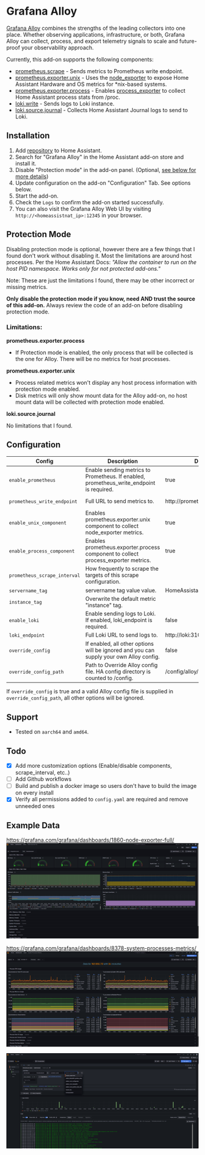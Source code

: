 # Grafana Alloy

[Grafana Alloy](https://grafana.com/docs/alloy) combines the strengths of the leading collectors into one place. Whether observing applications, infrastructure, or both, Grafana Alloy can collect, process, and export telemetry signals to scale and future-proof your observability approach.

Currently, this add-on supports the following components:

- [prometheus.scrape](https://grafana.com/docs/alloy/latest/reference/components/prometheus/prometheus.scrape/) - Sends metrics to Prometheus write endpoint.
- [prometheus.exporter.unix](https://grafana.com/docs/alloy/latest/reference/components/prometheus/prometheus.exporter.unix/) - Uses the [node_exporter](https://github.com/prometheus/node_exporter) to expose Home Assistant Hardware and OS metrics for \*nix-based systems.
- [prometheus.exporter.process](https://grafana.com/docs/alloy/latest/reference/components/prometheus/prometheus.exporter.process/) - Enables [process_exporter](https://github.com/ncabatoff/process-exporter) to collect Home Assistant process stats from /proc.
- [loki.write](https://grafana.com/docs/alloy/latest/reference/components/loki/loki.write/) - Sends logs to Loki instance.
- [loki.source.journal](https://grafana.com/docs/alloy/latest/reference/components/loki/loki.source.journal/) - Collects Home Assistant Journal logs to send to Loki.

## Installation

1. Add [repository](https://github.com/wymangr/hassos-addons) to Home Assistant.
1. Search for "Grafana Alloy" in the Home Assistant add-on store and install it.
1. Disable "Protection mode" in the add-on panel. (Optional, [see below for more details](#protection-mode))
1. Update configuration on the add-on "Configuration" Tab. See options below.
1. Start the add-on.
1. Check the `Logs` to confirm the add-on started successfully.
1. You can also visit the Grafana Alloy Web UI by visiting `http://<homeassistnat_ip>:12345` in your browser.

## Protection Mode

Disabling protection mode is optional, however there are a few things that I found don't work without disabling it. Most the limitations are around host processes. Per the Home Assistant Docs: _"Allow the container to run on the host PID namespace. Works only for not protected add-ons."_

Note: These are just the limitations I found, there may be other incorrect or missing metrics.

**Only disable the protection mode if you know, need AND trust the source of this add-on.** Always review the code of an add-on before disabling protection mode.

### Limitations:

**prometheus.exporter.process**

- If Protection mode is enabled, the only process that will be collected is the one for Alloy. There will be no metrics for host processes.

**prometheus.exporter.unix**

- Process related metrics won't display any host process information with protection mode enabled.
- Disk metrics will only show mount data for the Alloy add-on, no host mount data will be collected with protection mode enabled.

**loki.source.journal**

No limitations that I found.

## Configuration

| Config                       | Description                                                                              | Default value                       | Required                    |
| ---------------------------- | ---------------------------------------------------------------------------------------- | ----------------------------------- | --------------------------- |
| `enable_prometheus`          | Enable sending metrics to Prometheus. If enabled, prometheus_write_endpoint is required. | true                                | No                          |
| `prometheus_write_endpoint`  | Full URL to send metrics to.                                                             | http://prometheus:9090/api/v1/write | If `enable_prometheus`=true |
| `enable_unix_component`      | Enables prometheus.exporter.unix component to collect node_exporter metrics.             | true                                | No                          |
| `enable_process_component`   | Enables prometheus.exporter.process component to collect process_exporter metrics.       | true                                | No                          |
| `prometheus_scrape_interval` | How frequently to scrape the targets of this scrape configuration.                       |                                     | No                          |
| `servername_tag`             | servername tag value value.                                                              | HomeAssistant                       | No                          |
| `instance_tag`               | Overwrite the default metric "instance" tag.                                             |                                     | No                          |
| `enable_loki`                | Enable sending logs to Loki. If enabled, loki_endpoint is required.                      | false                               | No                          |
| `loki_endpoint`              | Full Loki URL to send logs to.                                                           | http://loki:3100/api/v1/push        | No                          |
| `override_config`            | If enabled, all other options will be ignored and you can supply your own Alloy config.  | false                               | No                          |
| `override_config_path`       | Path to Override Alloy config file. HA config directory is counted to /config.           | /config/alloy/example.alloy         | If `override_config`=true   |

If `override_config` is true and a valid Alloy config file is supplied in `override_config_path`, all other options will be ignored.

## Support

- Tested on `aarch64` and `amd64`.

## Todo

- [x] Add more customization options (Enable/disable components, scrape_interval, etc..)
- [ ] Add Github workflows
- [ ] Build and publish a docker image so users don't have to build the image on every install
- [x] Verify all permissions added to `config.yaml` are required and remove unneeded ones

## Example Data

https://grafana.com/grafana/dashboards/1860-node-exporter-full/
![prometheus.exporter.unix Example](images/prometheus.exporter.unix.png)

https://grafana.com/grafana/dashboards/8378-system-processes-metrics/
![prometheus.exporter.process Example](images/prometheus.exporter.process.png)

![Loki Log Example](images/loki.png)
